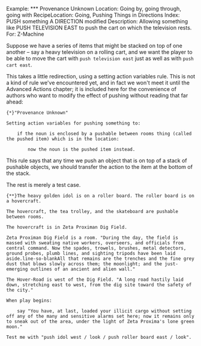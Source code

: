 Example: *** Provenance Unknown
Location: Going by, going through, going with
RecipeLocation: Going, Pushing Things in Directions
Index: PUSH something A DIRECTION modified
Description: Allowing something like PUSH TELEVISION EAST to push the cart on which the television rests.
For: Z-Machine

  
Suppose we have a series of items that might be stacked on top of one another – say a heavy television on a rolling cart, and we want the player to be able to move the cart with ``push television east`` just as well as with ``push cart east``.

  
This takes a little redirection, using a setting action variables rule. This is not a kind of rule we've encountered yet, and in fact we won't meet it until the Advanced Actions chapter; it is included here for the convenience of authors who want to modify the effect of pushing without reading that far ahead:

  

``` inform7
{*}"Provenance Unknown"

Setting action variables for pushing something to:

	if the noun is enclosed by a pushable between rooms thing (called the pushed item) which is in the location:

		now the noun is the pushed item instead.
```

  
This rule says that any time we push an object that is on top of a stack of pushable objects, we should transfer the action to the item at the bottom of the stack.

  
The rest is merely a test case.

  

``` inform7
{**}The heavy golden idol is on a roller board. The roller board is on a hovercraft.

The hovercraft, the tea trolley, and the skateboard are pushable between rooms.

The hovercraft is in Zeta Proximan Dig Field.

Zeta Proximan Dig Field is a room. "During the day, the field is massed with sweating native workers, overseers, and officials from central command. Now the spades, trowels, brushes, metal detectors, ground probes, plumb lines, and sighting tripods have been laid aside.line-so-blankAll that remains are the trenches and the fine grey dust that blows slowly across them; the moonlight; and the just-emerging outlines of an ancient and alien wall."

The Hover-Road is west of the Dig Field. "A long road hastily laid down, stretching east to west, from the dig site toward the safety of the city."

When play begins:

	say "You have, at last, loaded your illicit cargo without setting off any of the many and sensitive alarms set here; now it remains only to sneak out of the area, under the light of Zeta Proxima's lone green moon."

Test me with "push idol west / look / push roller board east / look".
```

